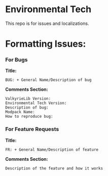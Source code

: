 # Environmental Tech
This repo is for issues and localizations.

# Formatting Issues:

### For Bugs
**Title:**
```
BUG: + General Name/Description of bug
```
**Comments Section:**  
```
ValkyrieLib Version: 
Environmental Tech Version: 
Description of bug: 
Modpack Name: 
How to reproduce bug: 
```

### For Feature Requests
**Title:**
```
FR: + General Name/Description of feature
```
**Comments Section:**
```
Description of the feature and how it works
```
